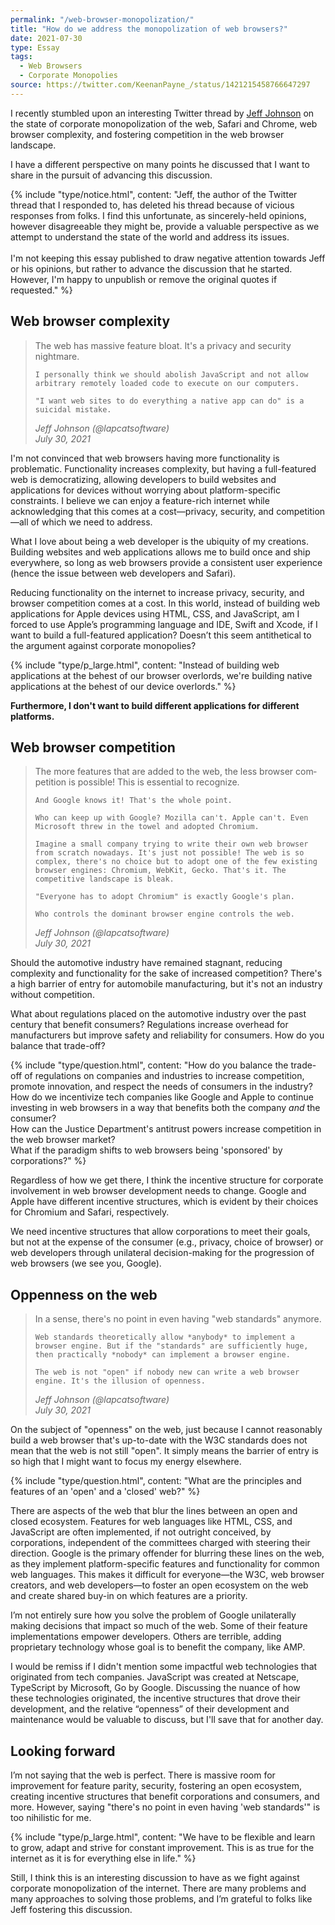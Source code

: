 ```yaml
---
permalink: "/web-browser-monopolization/"
title: "How do we address the monopolization of web browsers?"
date: 2021-07-30
type: Essay
tags:
  - Web Browsers
  - Corporate Monopolies
source: https://twitter.com/KeenanPayne_/status/1421215458766647297
---
```


I recently stumbled upon an interesting Twitter thread by [Jeff Johnson](https://twitter.com/lapcatsoftware) on the state of corporate monopolization of the web, Safari and Chrome, web browser complexity, and fostering competition in the web browser landscape.

I have a different perspective on many points he discussed that I want to share in the pursuit of advancing this discussion.

{% include "type/notice.html", content: "Jeff, the author of the Twitter thread that I responded to, has deleted his thread because of vicious responses from folks. I find this unfortunate, as sincerely-held opinions, however disagreeable they might be, provide a valuable perspective as we attempt to understand the state of the world and address its issues.<br><br>I'm not keeping this essay published to draw negative attention towards Jeff or his opinions, but rather to advance the discussion that he started. However, I'm happy to unpublish or remove the original quotes if requested." %}

## Web browser complexity

<blockquote class="tweet" data-dnt="true">
  <p lang="en" dir="ltr">
    The web has massive feature bloat. It's a privacy and security nightmare.

    I personally think we should abolish JavaScript and not allow arbitrary remotely loaded code to execute on our computers.

    "I want web sites to do everything a native app can do" is a suicidal mistake.

  </p> 
  
  <cite>Jeff Johnson (@lapcatsoftware)<br>July 30, 2021</cite>
</blockquote>

I'm not convinced that web browsers having more functionality is problematic. Functionality increases complexity, but having a full-featured web is democratizing, allowing developers to build websites and applications for devices without worrying about platform-specific constraints. I believe we can enjoy a feature-rich internet while acknowledging that this comes at a cost—privacy, security, and competition—all of which we need to address.

What I love about being a web developer is the ubiquity of my creations. Building websites and web applications allows me to build once and ship everywhere, so long as web browsers provide a consistent user experience (hence the issue between web developers and Safari).

Reducing functionality on the internet to increase privacy, security, and browser competition comes at a cost. In this world, instead of building web applications for Apple devices using HTML, CSS, and JavaScript, am I forced to use Apple’s programming language and IDE, Swift and Xcode, if I want to build a full-featured application? Doesn’t this seem antithetical to the argument against corporate monopolies?

{% include "type/p_large.html", content: "Instead of building web applications at the behest of our browser overlords, we're building native applications at the behest of our device overlords." %}

**Furthermore, I don't want to build different applications for different platforms.**

## Web browser competition

<blockquote class="tweet" data-dnt="true">
  <p lang="en" dir="ltr">
    The more features that are added to the web, the less browser competition is possible! This is essential to recognize.

    And Google knows it! That's the whole point.

    Who can keep up with Google? Mozilla can't. Apple can't. Even Microsoft threw in the towel and adopted Chromium.

    Imagine a small company trying to write their own web browser from scratch nowadays. It's just not possible! The web is so complex, there's no choice but to adopt one of the few existing browser engines: Chromium, WebKit, Gecko. That's it. The competitive landscape is bleak.

    "Everyone has to adopt Chromium" is exactly Google's plan.

    Who controls the dominant browser engine controls the web.

  </p>

<cite>Jeff Johnson (@lapcatsoftware)<br>July 30, 2021</cite>

</blockquote>

Should the automotive industry have remained stagnant, reducing complexity and functionality for the sake of increased competition? There's a high barrier of entry for automobile manufacturing, but it's not an industry without competition.

What about regulations placed on the automotive industry over the past century that benefit consumers? Regulations increase overhead for manufacturers but improve safety and reliability for consumers. How do you balance that trade-off?

{% include "type/question.html", content: "How do you balance the trade-off of regulations on companies and industries to increase competition, promote innovation, and respect the needs of consumers in the industry?<br>How do we incentivize tech companies like Google and Apple to continue investing in web browsers in a way that benefits both the company <em>and</em> the consumer?<br>How can the Justice Department's antitrust powers increase competition in the web browser market?<br>What if the paradigm shifts to web browsers being 'sponsored' by corporations?" %}

Regardless of how we get there, I think the incentive structure for corporate involvement in web browser development needs to change. Google and Apple have different incentive structures, which is evident by their choices for Chromium and Safari, respectively.

We need incentive structures that allow corporations to meet their goals, but not at the expense of the consumer (e.g., privacy, choice of browser) or web developers through unilateral decision-making for the progression of web browsers (we see you, Google).

## Oppenness on the web

<blockquote class="tweet" data-dnt="true">
  <p lang="en" dir="ltr">
    In a sense, there's no point in even having "web standards" anymore.

    Web standards theoretically allow *anybody* to implement a browser engine. But if the "standards" are sufficiently huge, then practically *nobody* can implement a browser engine.

    The web is not "open" if nobody new can write a web browser engine. It's the illusion of openness.

  </p> 
  
  <cite>Jeff Johnson (@lapcatsoftware)<br>July 30, 2021</cite>
</blockquote>

On the subject of "openness" on the web, just because I cannot reasonably build a web browser that's up-to-date with the W3C standards does not mean that the web is not still "open". It simply means the barrier of entry is so high that I might want to focus my energy elsewhere.

{% include "type/question.html", content: "What are the principles and features of an 'open' and a 'closed' web?" %}

There are aspects of the web that blur the lines between an open and closed ecosystem. Features for web languages like HTML, CSS, and JavaScript are often implemented, if not outright conceived, by corporations, independent of the committees charged with steering their direction. Google is the primary offender for blurring these lines on the web, as they implement platform-specific features and functionality for common web languages. This makes it difficult for everyone—the W3C, web browser creators, and web developers—to foster an open ecosystem on the web and create shared buy-in on which features are a priority.

I’m not entirely sure how you solve the problem of Google unilaterally making decisions that impact so much of the web. Some of their feature implementations empower developers. Others are terrible, adding proprietary technology whose goal is to benefit the company, like AMP.

I would be remiss if I didn't mention some impactful web technologies that originated from tech companies. JavaScript was created at Netscape, TypeScript by Microsoft, Go by Google. Discussing the nuance of how these technologies originated, the incentive structures that drove their development, and the relative “openness” of their development and maintenance would be valuable to discuss, but I'll save that for another day.

## Looking forward

I’m not saying that the web is perfect. There is massive room for improvement for feature parity, security, fostering an open ecosystem, creating incentive structures that benefit corporations and consumers, and more. However, saying "there's no point in even having 'web standards'" is too nihilistic for me.

{% include "type/p_large.html", content: "We have to be flexible and learn to grow, adapt and strive for constant improvement. This is as true for the internet as it is for everything else in life." %}

Still, I think this is an interesting discussion to have as we fight against corporate monopolization of the internet. There are many problems and many approaches to solving those problems, and I’m grateful to folks like Jeff fostering this discussion.
